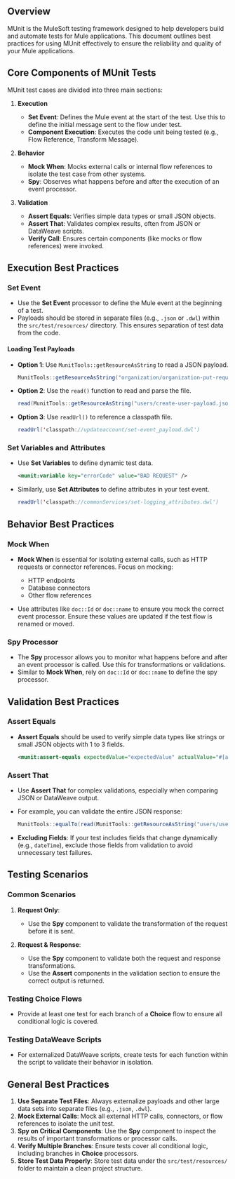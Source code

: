 
## Overview

MUnit is the MuleSoft testing framework designed to help developers build and automate tests for Mule applications. This document outlines best practices for using MUnit effectively to ensure the reliability and quality of your Mule applications.

## Core Components of MUnit Tests

MUnit test cases are divided into three main sections:

1. **Execution**
   - **Set Event**: Defines the Mule event at the start of the test. Use this to define the initial message sent to the flow under test.
   - **Component Execution**: Executes the code unit being tested (e.g., Flow Reference, Transform Message).

2. **Behavior**
   - **Mock When**: Mocks external calls or internal flow references to isolate the test case from other systems.
   - **Spy**: Observes what happens before and after the execution of an event processor.

3. **Validation**
   - **Assert Equals**: Verifies simple data types or small JSON objects.
   - **Assert That**: Validates complex results, often from JSON or DataWeave scripts.
   - **Verify Call**: Ensures certain components (like mocks or flow references) were invoked.

## Execution Best Practices

### Set Event

- Use the **Set Event** processor to define the Mule event at the beginning of a test.
- Payloads should be stored in separate files (e.g., `.json` or `.dwl`) within the `src/test/resources/` directory. This ensures separation of test data from the code.

#### Loading Test Payloads
- **Option 1**: Use `MunitTools::getResourceAsString` to read a JSON payload.
   ```java
   MunitTools::getResourceAsString("organization/organization-put-request.json")
   ```
- **Option 2**: Use the `read()` function to read and parse the file.
   ```java
   read(MunitTools::getResourceAsString("users/create-user-payload.json"), "application/json")
   ```
- **Option 3**: Use `readUrl()` to reference a classpath file.
   ```java
   readUrl('classpath://updateaccount/set-event_payload.dwl')
   ```

### Set Variables and Attributes

- Use **Set Variables** to define dynamic test data.
  ```xml
  <munit:variable key="errorCode" value="BAD REQUEST" />
  ```

- Similarly, use **Set Attributes** to define attributes in your test event.
  ```java
  readUrl('classpath://commonServices/set-logging_attributes.dwl')
  ```

## Behavior Best Practices

### Mock When

- **Mock When** is essential for isolating external calls, such as HTTP requests or connector references. Focus on mocking:
  - HTTP endpoints
  - Database connectors
  - Other flow references

- Use attributes like `doc::Id` or `doc::name` to ensure you mock the correct event processor. Ensure these values are updated if the test flow is renamed or moved.

### Spy Processor

- The **Spy** processor allows you to monitor what happens before and after an event processor is called. Use this for transformations or validations.
- Similar to **Mock When**, rely on `doc::Id` or `doc::name` to define the spy processor.

## Validation Best Practices

### Assert Equals
- **Assert Equals** should be used to verify simple data types like strings or small JSON objects with 1 to 3 fields.
  ```xml
  <munit:assert-equals expectedValue="expectedValue" actualValue="#[actualValue]" />
  ```

### Assert That
- Use **Assert That** for complex validations, especially when comparing JSON or DataWeave output.
- For example, you can validate the entire JSON response:
  ```java
  MunitTools::equalTo(read(MunitTools::getResourceAsString("users/user-response.json"), "application/json"))
  ```

- **Excluding Fields**: If your test includes fields that change dynamically (e.g., `dateTime`), exclude those fields from validation to avoid unnecessary test failures.

## Testing Scenarios

### Common Scenarios

1. **Request Only**:
   - Use the **Spy** component to validate the transformation of the request before it is sent.

2. **Request & Response**:
   - Use the **Spy** component to validate both the request and response transformations.
   - Use the **Assert** components in the validation section to ensure the correct output is returned.

### Testing Choice Flows

- Provide at least one test for each branch of a **Choice** flow to ensure all conditional logic is covered.

### Testing DataWeave Scripts

- For externalized DataWeave scripts, create tests for each function within the script to validate their behavior in isolation.

## General Best Practices

1. **Use Separate Test Files**: Always externalize payloads and other large data sets into separate files (e.g., `.json`, `.dwl`).
2. **Mock External Calls**: Mock all external HTTP calls, connectors, or flow references to isolate the unit test.
3. **Spy on Critical Components**: Use the **Spy** component to inspect the results of important transformations or processor calls.
4. **Verify Multiple Branches**: Ensure tests cover all conditional logic, including branches in **Choice** processors.
5. **Store Test Data Properly**: Store test data under the `src/test/resources/` folder to maintain a clean project structure.
